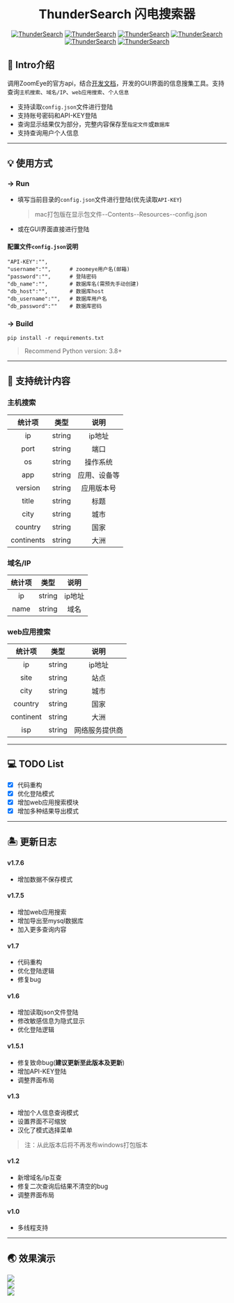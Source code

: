 # <h1 align="center" >ThunderSearch 闪电搜索器</h1>
<p align="center">
    <a href="https://github.com/xzajyjs/ThunderSearch"><img alt="ThunderSearch" src="https://img.shields.io/github/stars/xzajyjs/ThunderSearch.svg"></a>
    <a href="https://github.com/xzajyjs/ThunderSearch/releases"><img alt="ThunderSearch" src="https://img.shields.io/github/release/xzajyjs/ThunderSearch.svg"></a>
    <a href="https://github.com/xzajyjs/ThunderSearch/issues"><img alt="ThunderSearch" src="https://img.shields.io/github/issues/xzajyjs/ThunderSearch"></a>
    <a href="https://github.com/xzajyjs/ThunderSearch"><img alt="ThunderSearch" src="https://img.shields.io/badge/python-3.7%20%7C%203.8%20%7C%203.9-blue"></a>
    <a href="https://github.com/xzajyjs/ThunderSearch"><img alt="ThunderSearch" src="https://img.shields.io/github/followers/xzajyjs?color=red&label=Followers"></a>
    <a href="https://github.com/xzajyjs/ThunderSearch"><img alt="ThunderSearch" src="https://img.shields.io/badge/ThunderSearch-green"></a>
</p>

## 🎸 Intro介绍
调用ZoomEye的官方api，结合[开发文档](https://www.zoomeye.org/doc#user)，开发的GUI界面的信息搜集工具。支持查询`主机搜索`、`域名/IP`、`web应用搜索`、`个人信息`

- 支持读取`config.json`文件进行登陆
- 支持账号密码和API-KEY登陆
- 查询显示结果仅为部分，完整内容保存至`指定文件`或`数据库`
- 支持查询用户个人信息

---
## 💡 使用方式
### -> Run  
- 填写当前目录的`config.json`文件进行登陆(优先读取`API-KEY`)  
    > mac打包版在显示包文件--Contents--Resources--config.json
- 或在GUI界面直接进行登陆

#### 配置文件`config.json`说明
```
"API-KEY":"",
"username":"",      # zoomeye用户名(邮箱)
"password":"",      # 登陆密码
"db_name":"",       # 数据库名(需预先手动创建)
"db_host":"",       # 数据库host
"db_username":"",   # 数据库用户名
"db_password":""    # 数据库密码
```

### -> Build
```
pip install -r requirements.txt
```
> Recommend Python version: 3.8+
---
## 📡 支持统计内容
### 主机搜索
| 统计项 | 类型 | 说明 |
| :-----: | :----: | :----: |
| ip | string | ip地址 |
| port | string | 端口 |
| os | string | 操作系统 |
| app | string | 应用、设备等 |
| version | string | 应用版本号 |
| title | string | 标题 |
| city | string | 城市 |
| country | string | 国家 |
| continents | string | 大洲 |

### 域名/IP
| 统计项 | 类型 | 说明 |
| :-----: | :----: | :----: |
| ip | string | ip地址 |
| name | string | 域名 |

### web应用搜索
| 统计项 | 类型 | 说明 |
| :-----: | :----: | :----: |
| ip | string | ip地址 |
| site | string | 站点 |
| city | string | 城市 |
| country | string | 国家 |
| continent | string | 大洲 |
| isp | string | 网络服务提供商 |

---
## 💻 TODO List
- [x] 代码重构
- [x] 优化登陆模式
- [x] 增加web应用搜索模块
- [x] 增加多种结果导出模式
---
## 🏝 更新日志
#### v1.7.6
- 增加数据不保存模式

#### v1.7.5
- 增加web应用搜索
- 增加导出至mysql数据库
- 加入更多查询内容

#### v1.7
- 代码重构
- 优化登陆逻辑
- 修复bug

#### v1.6
- 增加读取json文件登陆
- 修改敏感信息为隐式显示
- 优化登陆逻辑

#### v1.5.1
- 修复致命bug(**建议更新至此版本及更新**)
- 增加API-KEY登陆
- 调整界面布局

#### v1.3
- 增加个人信息查询模式
- 设置界面不可缩放
- 汉化了模式选择菜单
> 注：从此版本后将不再发布windows打包版本

#### v1.2
- 新增域名/ip互查
- 修复二次查询后结果不清空的bug
- 调整界面布局

#### v1.0
- 多线程支持

---
## 🌏 效果演示
![](pic/host_search.png)  
![](pic/web_search.png)  
![](pic/mysql.png)  